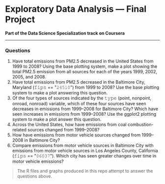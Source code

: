 # Exploratory Data Analysis — Final Project

**Part of the Data Science Specialization track on Coursera**

---

### Questions

1. Have total emissions from PM2.5 decreased in the United States from 
   1999 to 2008? Using the base plotting system, make a plot showing the 
   total PM2.5 emission from all sources for each of the years 1999, 
   2002, 2005, and 2008.
2. Have total emissions from PM2.5 decreased in the Baltimore City, 
   Maryland (𝚏𝚒𝚙𝚜 == "𝟸𝟺𝟻𝟷𝟶") from 1999 to 2008? Use the base plotting 
   system to make a plot answering this question.
3. Of the four types of sources indicated by the 𝚝𝚢𝚙𝚎 (point, nonpoint, 
   onroad, nonroad) variable, which of these four sources have seen 
   decreases in emissions from 1999–2008 for Baltimore City? Which have 
   seen increases in emissions from 1999–2008? Use the ggplot2 plotting 
   system to make a plot answer this question.
4. Across the United States, how have emissions from coal 
   combustion-related sources changed from 1999–2008?
5. How have emissions from motor vehicle sources changed from 1999–2008 
   in Baltimore City?
6. Compare emissions from motor vehicle sources in Baltimore City with 
   emissions from motor vehicle sources in Los Angeles County, 
   California (𝚏𝚒𝚙𝚜 == "𝟶𝟼𝟶𝟹𝟽"). Which city has seen greater changes 
   over time in motor vehicle emissions?

> The R files and graphs produced in this repo attempt to answer the 
  questions above.
